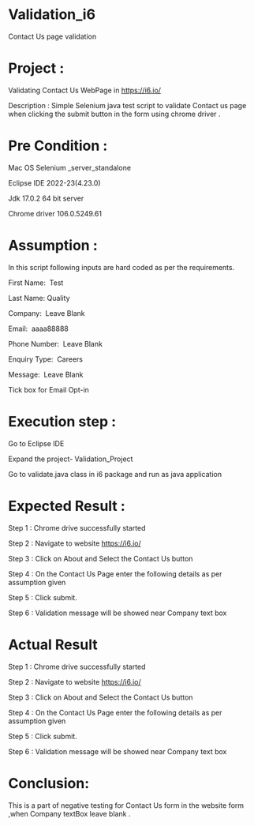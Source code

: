 # Validation_i6
Contact Us page validation
# Project : 
Validating Contact Us WebPage in https://i6.io/

Description : Simple Selenium java test script to validate Contact us page  when clicking the submit button in  the form using chrome driver .

# Pre Condition :
 Mac OS
 Selenium _server_standalone
 
 Eclipse IDE 2022-23(4.23.0)
 
 Jdk 17.0.2 64 bit server
 
 Chrome driver 106.0.5249.61

# Assumption :
In this script following inputs are hard coded as per the requirements.

First Name:  Test

Last Name: Quality

Company:  Leave Blank

Email:  aaaa88888

Phone Number:  Leave Blank

Enquiry Type:  Careers

Message:  Leave Blank

Tick box for Email Opt-in

# Execution step :
Go to Eclipse IDE 

Expand the project- Validation_Project

Go to validate.java class in i6 package and run as java application

# Expected Result :
Step 1 : Chrome drive successfully started

Step 2 : Navigate to  website https://i6.io/

Step 3 : Click on About and Select the Contact Us button

Step 4 : On the Contact Us Page enter the following details as per assumption given 

Step 5 : Click submit. 

Step 6 : Validation message will be showed near Company text box 

# Actual Result 
Step 1 : Chrome drive successfully started

Step 2 : Navigate to  website https://i6.io/

Step 3 : Click on About and Select the Contact Us button

Step 4 : On the Contact Us Page enter the following details as per assumption given 

Step 5 : Click submit. 

Step 6 : Validation message will be showed near Company text box 

# Conclusion:
This is a part of  negative testing for Contact Us form in the website form ,when Company textBox leave blank .
